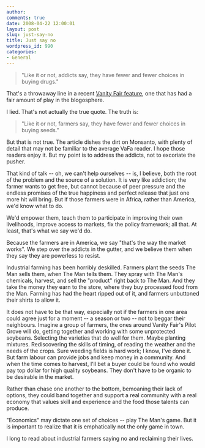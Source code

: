 ```yaml
---
author:
comments: true
date: 2008-04-22 12:00:01
layout: post
slug: just-say-no
title: Just say no
wordpress_id: 990
categories:
- General
---
```


> "Like it or not, addicts say, they have fewer and fewer choices in buying drugs."

That's a throwaway line in a recent [Vanity Fair feature](http://www.vanityfair.com/politics/features/2008/05/monsanto200805), one that has had a fair amount of play in the blogosphere.

I lied. That's not actually the true quote. The truth is:

> "Like it or not, farmers say, they have fewer and fewer choices in buying seeds."

But that is not true. The article dishes the dirt on Monsanto, with plenty of detail that may not be familiar to the average VaFa reader. I hope those readers enjoy it. But my point is to address the addicts, not to excoriate the pusher.

That kind of talk -- oh, we can't help ourselves -- is, I believe, both the root of the problem and the source of a solution. It is very like addiction; the farmer wants to get free, but cannot because of peer pressure and the endless promises of the true happiness and perfect release that just one more hit will bring. But if those farmers were in Africa, rather than America, we'd know what to do.

We'd empower them, teach them to participate in improving their own livelihoods, improve access to markets, fix the policy framework; all that. At least, that's what we say we'd do.

Because the farmers are in America, we say "that's the way the market works". We step over the addicts in the gutter, and we believe them when they say they are powerless to resist.

Industrial farming has been horribly deskilled. Farmers plant the seeds The Man sells them, when The Man tells them. They spray with The Man's chemicals, harvest, and sell the "product" right back to The Man. And they take the money they earn to the store, where they buy processed food from the Man. Farming has had the heart ripped out of it, and farmers unbuttoned their shirts to allow it.

It does not have to be that way, especially not if the farmers in one area could agree just for a moment -- a season or two -- not to beggar their neighbours. Imagine a group of farmers, the ones around Vanity Fair's Pilot Grove will do, getting together and working with some unprotected soybeans. Selecting the varieties that do well for them. Maybe planting mixtures. Rediscovering the skills of timing, of reading the weather and the needs of the crops. Sure weeding fields is hard work; I know, I've done it. But farm labour can provide jobs and keep money in a community. And when the time comes to harvest, I'll bet a buyer could be found who would pay top dollar for high quality soybeans. They don't have to be organic to be desirable in the market.

Rather than chase one another to the bottom, bemoaning their lack of options, they could band together and support a real community with a real economy that values skill and experience and the food those talents can produce.

"Economics" may dictate one set of choices -- play The Man's game. But it is important to realize that it is emphatically not the only game in town.

I long to read about industrial farmers saying no and reclaiming their lives.
